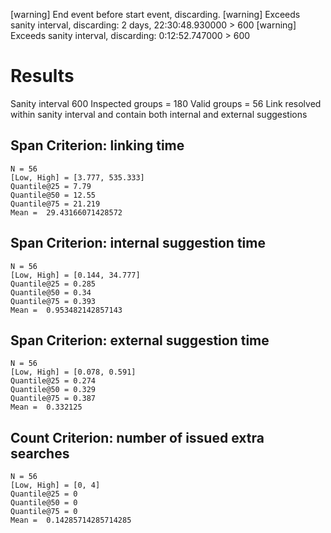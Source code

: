 [warning] End event before start event, discarding.
[warning] Exceeds sanity interval, discarding: 2 days, 22:30:48.930000 > 600
[warning] Exceeds sanity interval, discarding: 0:12:52.747000 > 600
# Results

Sanity interval 600
Inspected groups =  180
Valid groups =  56
Link resolved within sanity interval and contain both internal and external suggestions

## Span Criterion:  linking time


```
N = 56
[Low, High] = [3.777, 535.333]
Quantile@25 = 7.79
Quantile@50 = 12.55
Quantile@75 = 21.219
Mean =  29.43166071428572
```


## Span Criterion:  internal suggestion time


```
N = 56
[Low, High] = [0.144, 34.777]
Quantile@25 = 0.285
Quantile@50 = 0.34
Quantile@75 = 0.393
Mean =  0.953482142857143
```


## Span Criterion:  external suggestion time


```
N = 56
[Low, High] = [0.078, 0.591]
Quantile@25 = 0.274
Quantile@50 = 0.329
Quantile@75 = 0.387
Mean =  0.332125
```


## Count Criterion:  number of issued extra searches


```
N = 56
[Low, High] = [0, 4]
Quantile@25 = 0
Quantile@50 = 0
Quantile@75 = 0
Mean =  0.14285714285714285
```

